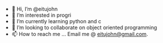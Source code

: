 - 👋 Hi, I’m @eitujohn
- 👀 I’m interested in progri
- 🌱 I’m currently learning python and c
- 💞️ I’m looking to collaborate on object oriented programming
- 📫 How to reach me ...
Email me @ eitujohn@gmail.com.

<!---
eitujohn/eitujohn is a ✨ special ✨ repository because its `README.md` (this file) appears on your GitHub profile.
You can click the Preview link to take a look at your changes.
--->
